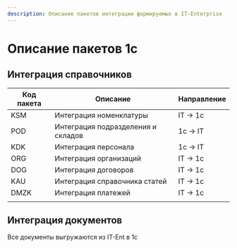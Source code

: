 ```yaml
---
description: Описание пакетов интеграции формируемых в IT-Enterprise
---
```


# Описание пакетов 1с

## Интеграция справочников

| Код пакета | Описание                           | Направление |
| ---------- | ---------------------------------- | ----------- |
| KSM        | Интеграция номенклатуры            | IT -> 1c    |
| POD        | Интеграция подразделения и складов | 1с -> IT    |
| KDK        | Интеграция персонала               | 1с -> IT    |
| ORG        | Интеграция организаций             | IT -> 1c    |
| DOG        | Интеграция договоров               | IT -> 1c    |
| KAU        | Интеграция справочника статей      | IT -> 1c    |
| DMZK       | Интеграция платежей                | IT -> 1c    |
|            |                                    |             |

## Интеграция документов

Все документы выгружаются из IT-Ent в 1с

###
